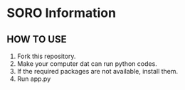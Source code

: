 # SORO Information

## HOW TO USE 
1. Fork this repository.
2. Make your computer dat can run python codes.
3. If the required packages are not available, install them.
4. Run app.py